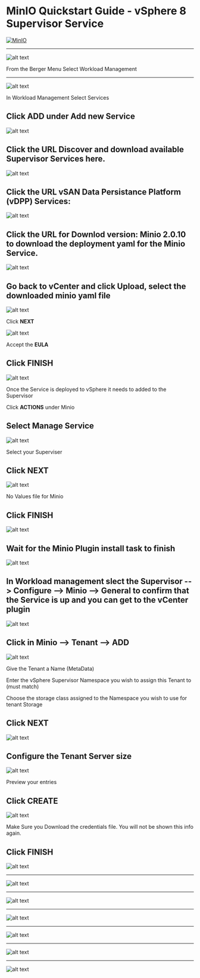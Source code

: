 # MinIO Quickstart Guide - vSphere 8 Supervisor Service

[![MinIO](./images/minio.logo.svg)]()

---

![alt text](images/shot1.png)

From the Berger Menu Select Workload Management

---
![alt text](images/workload.mangement.png)

In Workload Management Select Services

Click **ADD** under Add new Service
---

![alt text](images/register.service.png)

Click the URL Discover and download available Supervisor Services here.
---

![alt text](images/vsan.dpp.png)

Click the **URL** vSAN Data Persistance Platform (vDPP) Services:
---

![alt text](images/vsan.dpp.2.png)

Click the **URL** for Downlod version: Minio 2.0.10 to download the deployment yaml for the Minio Service.
---
![alt text](images/register.service.png)

Go back to vCenter and click Upload, select the downloaded minio yaml file
---
![alt text](images/new.service.minio.png)

Click **NEXT**

![alt text](images/eula.png)

Accept the **EULA**

Click **FINISH**
---
![alt text](images/manage.service.minio.png)

Once the Service is deployed to vSphere it needs to added to the Supervisor

Click **ACTIONS** under Minio

Select Manage Service
---
![alt text](images/manage.configure.png)

Select your Superviser

Click **NEXT**
---
![alt text](images/manage.review.png)

No Values file for Minio

Click **FINISH**
---
![alt text](images/plugin.deployed.png)

Wait for the Minio Plugin install task to finish
---
![alt text](images/minio.plugin.general.png)

In Workload management slect the **Supervisor --> Configure --> Minio --> General** to confirm that the Service is up and you can get to the vCenter plugin
---
![alt text](images/minio.plugin.tenant.png)

Click in **Minio --> Tenant --> ADD**
---
![alt text](images/create.tenant.name.tenant.png)

Give the Tenant a Name (MetaData)

Enter the vSphere Supervisor Namespace you wish to assign this Tenant to (must match)

Choose the storage class assigned to the Namespace you wish to use for tenant Storage

Click **NEXT**
---
![alt text](images/create.tenant.tenant.size.png)

Configure the Tenant Server size
---
![alt text](images/create.tenant.preview.configuration.png)

Preview your entries

Click **CREATE**
---
![alt text](images/create.tenant.credetials.png)

Make Sure you Download the credentials file. You will not be shown this info again.

Click **FINISH**
---
![alt text](images/minio.tenant.details.1.png)


---
![alt text](images/minio.tenant.details.2.png)


---
![alt text](images/minio.tenant.details.3.png)


---
![alt text](images/minio.tenant.details.2.png)


---
![alt text](images/creds.json.file.png)


---
![alt text](images/object.store.login.1.png)


---
![alt text](images/object.store.ui.png)




